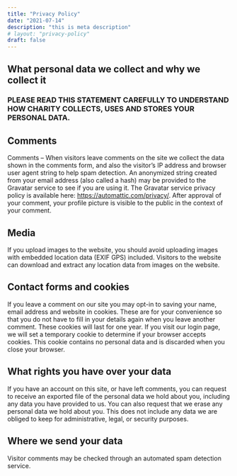 ```yaml
---
title: "Privacy Policy"
date: "2021-07-14"
description: "this is meta description"
# layout: "privacy-policy"
draft: false
---
```


## What personal data we collect and why we collect it

### PLEASE READ THIS STATEMENT CAREFULLY TO UNDERSTAND HOW CHARITY COLLECTS, USES AND STORES YOUR PERSONAL DATA.

## Comments
Comments – When visitors leave comments on the site we collect the data shown in the comments form, and also the visitor’s IP address and browser user agent string to help spam detection. An anonymized string created from your email address (also called a hash) may be provided to the Gravatar service to see if you are using it. The Gravatar service privacy policy is available here: https://automattic.com/privacy/. After approval of your comment, your profile picture is visible to the public in the context of your comment.

## Media
If you upload images to the website, you should avoid uploading images with embedded location data (EXIF GPS) included. Visitors to the website can download and extract any location data from images on the website.

## Contact forms and cookies
If you leave a comment on our site you may opt-in to saving your name, email address and website in cookies. These are for your convenience so that you do not have to fill in your details again when you leave another comment. These cookies will last for one year.
If you visit our login page, we will set a temporary cookie to determine if your browser accepts cookies. This cookie contains no personal data and is discarded when you close your browser.

## What rights you have over your data
If you have an account on this site, or have left comments, you can request to receive an exported file of the personal data we hold about you, including any data you have provided to us. You can also request that we erase any personal data we hold about you. This does not include any data we are obliged to keep for administrative, legal, or security purposes.

## Where we send your data
Visitor comments may be checked through an automated spam detection service.